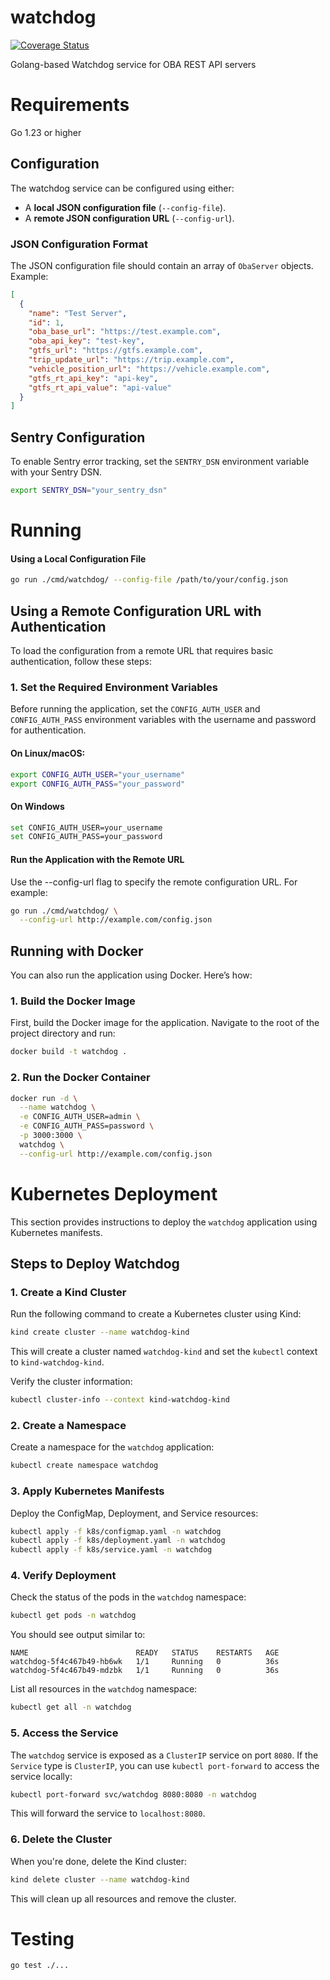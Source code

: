 # watchdog

[![Coverage Status](https://coveralls.io/repos/github/OneBusAway/watchdog/badge.svg?branch=main)](https://coveralls.io/github/OneBusAway/watchdog?branch=main)

Golang-based Watchdog service for OBA REST API servers

# Requirements

Go 1.23 or higher

## Configuration

The watchdog service can be configured using either:
- A **local JSON configuration file** (`--config-file`).
- A **remote JSON configuration URL** (`--config-url`).

### JSON Configuration Format

The JSON configuration file should contain an array of `ObaServer` objects. Example:

```json
[
  {
    "name": "Test Server",
    "id": 1,
    "oba_base_url": "https://test.example.com",
    "oba_api_key": "test-key",
    "gtfs_url": "https://gtfs.example.com",
    "trip_update_url": "https://trip.example.com",
    "vehicle_position_url": "https://vehicle.example.com",
    "gtfs_rt_api_key": "api-key",
    "gtfs_rt_api_value": "api-value"
  }
]
```

## Sentry Configuration

To enable Sentry error tracking, set the `SENTRY_DSN` environment variable with your Sentry DSN.

```sh
export SENTRY_DSN="your_sentry_dsn"
```

# Running

#### **Using a Local Configuration File**

```bash
go run ./cmd/watchdog/ --config-file /path/to/your/config.json
```

## **Using a Remote Configuration URL with Authentication**

To load the configuration from a remote URL that requires basic authentication, follow these steps:

### 1. **Set the Required Environment Variables**
Before running the application, set the `CONFIG_AUTH_USER` and `CONFIG_AUTH_PASS` environment variables with the username and password for authentication.

#### On Linux/macOS:

```bash
export CONFIG_AUTH_USER="your_username"
export CONFIG_AUTH_PASS="your_password"
```

#### On Windows

```bash
set CONFIG_AUTH_USER=your_username
set CONFIG_AUTH_PASS=your_password
```

####  Run the Application with the Remote URL

 Use the --config-url flag to specify the remote configuration URL. For example:


```bash
go run ./cmd/watchdog/ \
  --config-url http://example.com/config.json
```

## **Running with Docker**

You can also run the application using Docker. Here’s how:

### 1. **Build the Docker Image**
First, build the Docker image for the application. Navigate to the root of the project directory and run:

```bash
docker build -t watchdog .
```

### 2. **Run the Docker Container**

```bash
docker run -d \
  --name watchdog \
  -e CONFIG_AUTH_USER=admin \
  -e CONFIG_AUTH_PASS=password \
  -p 3000:3000 \
  watchdog \
  --config-url http://example.com/config.json
```

# Kubernetes Deployment

This section provides instructions to deploy the `watchdog` application using Kubernetes manifests.

## Steps to Deploy Watchdog

### 1. Create a Kind Cluster

Run the following command to create a Kubernetes cluster using Kind:

```bash
kind create cluster --name watchdog-kind
```

This will create a cluster named `watchdog-kind` and set the `kubectl` context to `kind-watchdog-kind`.

Verify the cluster information:

```bash
kubectl cluster-info --context kind-watchdog-kind
```

### 2. Create a Namespace

Create a namespace for the `watchdog` application:

```bash
kubectl create namespace watchdog
```

### 3. Apply Kubernetes Manifests

Deploy the ConfigMap, Deployment, and Service resources:

```bash
kubectl apply -f k8s/configmap.yaml -n watchdog
kubectl apply -f k8s/deployment.yaml -n watchdog
kubectl apply -f k8s/service.yaml -n watchdog
```

### 4. Verify Deployment

Check the status of the pods in the `watchdog` namespace:

```bash
kubectl get pods -n watchdog
```

You should see output similar to:

```
NAME                        READY   STATUS    RESTARTS   AGE
watchdog-5f4c467b49-hb6wk   1/1     Running   0          36s
watchdog-5f4c467b49-mdzbk   1/1     Running   0          36s
```

List all resources in the `watchdog` namespace:

```bash
kubectl get all -n watchdog
```

### 5. Access the Service

The `watchdog` service is exposed as a `ClusterIP` service on port `8080`. If the `Service` type is `ClusterIP`, you can use `kubectl port-forward` to access the service locally:

```bash
kubectl port-forward svc/watchdog 8080:8080 -n watchdog
```

This will forward the service to `localhost:8080`.

### 6. Delete the Cluster

When you're done, delete the Kind cluster:

```bash
kind delete cluster --name watchdog-kind
```

This will clean up all resources and remove the cluster.


# Testing

```
go test ./...
```
